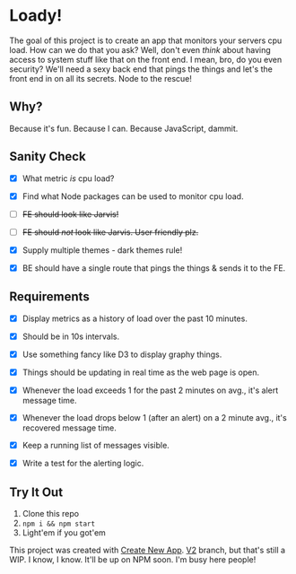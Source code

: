# Loady!

The goal of this project is to create an app that monitors your servers cpu load. How can we do that you ask? Well, don't even _think_ about having access to system stuff like that on the front end. I mean, bro, do you even security? We'll need a sexy back end that pings the things and let's the front end in on all its secrets. Node to the rescue!


## Why?

Because it's fun. Because I can. Because JavaScript, dammit.


## Sanity Check

- [X] What metric _is_ cpu load?
- [X] Find what Node packages can be used to monitor cpu load.
- [ ] ~~FE should look like Jarvis!~~
- [ ] ~~FE should _not_ look like Jarvis. User friendly plz.~~
- [X] Supply multiple themes - dark themes rule!
- [X] BE should have a single route that pings the things & sends it to the FE.


## Requirements

- [X] Display metrics as a history of load over the past 10 minutes.
- [X] Should be in 10s intervals.
- [X] Use something fancy like D3 to display graphy things.
- [X] Things should be updating in real time as the web page is open.
- [X] Whenever the load exceeds 1 for the past 2 minutes on avg., it's alert message time.
- [X] Whenever the load drops below 1 (after an alert) on a 2 minute avg., it's recovered message time.
- [X] Keep a running list of messages visible.
- [X] Write a test for the alerting logic.


## Try It Out

1. Clone this repo
2. `npm i && npm start`
3. Light'em if you got'em


This project was created with [Create New App](https://github.com/qodesmith/create-new-app). [V2](https://github.com/qodesmith/create-new-app/tree/v2) branch, but that's still a WIP. I know, I know. It'll be up on NPM soon. I'm busy here people!
